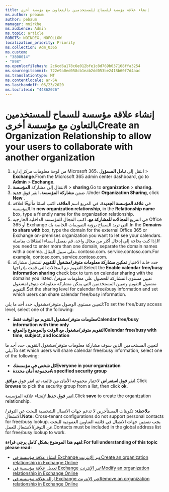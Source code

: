 ```yaml
---
title: إنشاء علاقة مؤسسة للسماح للمستخدمين بالتعاون مع مؤسسة أخرى
ms.author: pebaum
author: pebaum
manager: mnirkhe
ms.audience: Admin
ms.topic: article
ROBOTS: NOINDEX, NOFOLLOW
localization_priority: Priority
ms.collection: Adm_O365
ms.custom:
- "3800014"
- "898"
ms.openlocfilehash: 2c6cd6a178c6e012bfe1c8d769b037168ffa3254
ms.sourcegitcommit: 722e9a0ed058cb1eab2dd053be2418b60f7d4aac
ms.translationtype: MT
ms.contentlocale: ar-SA
ms.lasthandoff: 06/23/2020
ms.locfileid: "44862026"
---
```

# <a name="create-an-organization-relationship-to-allow-your-users-to-collaborate-with-another-organization"></a><span data-ttu-id="ef6f5-102">إنشاء علاقة مؤسسة للسماح للمستخدمين بالتعاون مع مؤسسة أخرى</span><span class="sxs-lookup"><span data-stu-id="ef6f5-102">Create an Organization Relationship to allow your users to collaborate with another organization</span></span>

1. <span data-ttu-id="ef6f5-103">من لوحة معلومات مركز إدارة Microsoft 365، انتقل إلى **تبادل المسؤول**  >  **Exchange**.</span><span class="sxs-lookup"><span data-stu-id="ef6f5-103">From the Microsoft 365 admin center dashboard, go to **Admin** > **Exchange**.</span></span>
2. <span data-ttu-id="ef6f5-104">الانتقال إلى مشاركة **المؤسسة**  >  **sharing**.</span><span class="sxs-lookup"><span data-stu-id="ef6f5-104">Go to **organization** > **sharing**.</span></span>
3. <span data-ttu-id="ef6f5-105">ضمن **مشاركة المؤسسة**، انقر فوق **جديد** .</span><span class="sxs-lookup"><span data-stu-id="ef6f5-105">Under **Organization Sharing**, click **New** .</span></span>
4. <span data-ttu-id="ef6f5-106">في **علاقة المؤسسة الجديدة**، في المربع اسم **العلاقة،** اكتب اسمًا مألوفًا لعلاقة المؤسسة.</span><span class="sxs-lookup"><span data-stu-id="ef6f5-106">In **new organization relationship**, in the **Relationship name** box, type a friendly name for the organization relationship.</span></span>
5. <span data-ttu-id="ef6f5-107">في المربع **المجالات للمشاركة مع،** اكتب المجال للمؤسسة الداخلية الخارجية Office 365 أو Exchange التي تريد السماح برؤية التقويمات الخاصة بك.</span><span class="sxs-lookup"><span data-stu-id="ef6f5-107">In the **Domains to share with** box, type the domain for the external Office 365 or Exchange on-premises organization you want to let see your calendars.</span></span> <span data-ttu-id="ef6f5-108">إذا كنت بحاجة إلى إدخال أكثر من مجال واحد، قم بفصل أسماء النطاقات بفاصلة.</span><span class="sxs-lookup"><span data-stu-id="ef6f5-108">If you need to enter more than one domain, separate the domain names with a comma.</span></span> <span data-ttu-id="ef6f5-109">على سبيل المثال، contoso.com، service.contoso.com.</span><span class="sxs-lookup"><span data-stu-id="ef6f5-109">For example, contoso.com, service.contoso.com.</span></span>
6. <span data-ttu-id="ef6f5-110">حدد خانة الاختيار **تمكين مشاركة معلومات متوفر/مشغول للتقويم** لتشغيل مشاركة التقويم مع المجالات التي قمت بإدراجها.</span><span class="sxs-lookup"><span data-stu-id="ef6f5-110">Select the **Enable calendar free/busy information sharing** check box to turn on calendar sharing with the domains you listed.</span></span> <span data-ttu-id="ef6f5-111">تعيين مستوى المشاركة للحصول على معلومات متوفر/مشغول التقويم وتعيين المستخدمين التي يمكن مشاركة معلومات متوفر/مشغول التقويم.</span><span class="sxs-lookup"><span data-stu-id="ef6f5-111">Set the sharing level for calendar free/busy information and set which users can share calendar free/busy information.</span></span>  

<span data-ttu-id="ef6f5-112">لتعيين مستوى الوصول متوفر/مشغول، حدد أحد ما يلي:</span><span class="sxs-lookup"><span data-stu-id="ef6f5-112">To set the free/busy access level, select one of the following:</span></span>

- <span data-ttu-id="ef6f5-113">**معلومات متوفر/مشغول التقويم مع الوقت فقط**</span><span class="sxs-lookup"><span data-stu-id="ef6f5-113">**Calendar free/busy information with time only**</span></span>
- <span data-ttu-id="ef6f5-114">**التقويم متوفر/مشغول مع الوقت والموضوع والموقع**</span><span class="sxs-lookup"><span data-stu-id="ef6f5-114">**Calendar free/busy with time, subject, and location**</span></span>  

 <span data-ttu-id="ef6f5-115">لتعيين المستخدمين الذين سوف مشاركة معلومات متوفر/مشغول التقويم، حدد أحد ما يلي:</span><span class="sxs-lookup"><span data-stu-id="ef6f5-115">To set which users will share calendar free/busy information, select one of the following:</span></span>

- <span data-ttu-id="ef6f5-116">**كل شخص في مؤسستك**</span><span class="sxs-lookup"><span data-stu-id="ef6f5-116">**Everyone in your organization**</span></span>
- <span data-ttu-id="ef6f5-117">**مجموعة أمان محددة**</span><span class="sxs-lookup"><span data-stu-id="ef6f5-117">**A specified security group**</span></span>  

<span data-ttu-id="ef6f5-118">انقر **فوق استعراض** لاختيار مجموعة الأمان من قائمة، ثم انقر فوق **موافق**.</span><span class="sxs-lookup"><span data-stu-id="ef6f5-118">Click **browse** to pick the security group from a list, then click **ok**.</span></span>

<span data-ttu-id="ef6f5-119">انقر **فوق حفظ** لإنشاء علاقة المؤسسة.</span><span class="sxs-lookup"><span data-stu-id="ef6f5-119">Click **save** to create the organization relationship.</span></span>  

<span data-ttu-id="ef6f5-120">**ملاحظة:** تكوينات المستأجرين لا تدعم جهات الاتصال الشخصية للبحث عن التوفر/الانشغال.</span><span class="sxs-lookup"><span data-stu-id="ef6f5-120">**Note:** Cross-tenant configurations do not support personal contacts for free/busy lookup.</span></span> <span data-ttu-id="ef6f5-121">يجب تضمين جهات الاتصال في قائمة العناوين العمومية للبحث عن التوفر/الانشغال للعمل.</span><span class="sxs-lookup"><span data-stu-id="ef6f5-121">Contacts must be included in the global address list for free/busy lookup to work.</span></span>

<span data-ttu-id="ef6f5-122">**لفهم هذا الموضوع بشكل كامل يرجى قراءة:**</span><span class="sxs-lookup"><span data-stu-id="ef6f5-122">**For full understanding of this topic please read:**</span></span>

- [<span data-ttu-id="ef6f5-123">إنشاء علاقة مؤسسة في Exchange عبر الإنترنت</span><span class="sxs-lookup"><span data-stu-id="ef6f5-123">Create an organization relationship in Exchange Online</span></span>](https://docs.microsoft.com/exchange/sharing/organization-relationships/create-an-organization-relationship)
- [<span data-ttu-id="ef6f5-124">تعديل علاقة مؤسسة في Exchange عبر الإنترنت</span><span class="sxs-lookup"><span data-stu-id="ef6f5-124">Modify an organization relationship in Exchange Online</span></span>](https://docs.microsoft.com/exchange/sharing/organization-relationships/modify-an-organization-relationship)
- [<span data-ttu-id="ef6f5-125">إزالة علاقة مؤسسة في Exchange عبر الإنترنت</span><span class="sxs-lookup"><span data-stu-id="ef6f5-125">Remove an organization relationship in Exchange Online</span></span>](https://docs.microsoft.com/exchange/sharing/organization-relationships/remove-an-organization-relationship)
